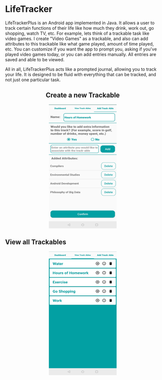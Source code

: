 # LifeTracker
LifeTrackerPlus is an Android app implemented in Java. It allows a user to track certain functions of their life like how much they drink, work out, 
go shopping, watch TV, etc. For example, lets think of a trackable task like video games. I create "Video Games" as a trackable, and also can add attributes 
to this trackable like what game played, amount of time played, etc. You can customize if you want the app to prompt you, asking if you've played video games 
today, or you can add entries manually. All entries are saved and able to be viewed.

All in all, LifeTrackerPlus acts like a prompted journal, allowing you to track your life. It is designed to be fluid with everything that can be tracked, 
and not just one particular task.

<div>
  <h2 align="center">Create a new Trackable</h2>
  <p align="center">
    <img src="https://github.com/BradenBusch/LifeTracker/blob/master/app/src/main/res/drawable-v24/Screenshot_20200917-131650__01.jpg" width="220px" height="400px" />
  </p>
</div>
<div>
  <h2 align=center">View all Trackables</h2>
  <p align="center">
    <img src="https://github.com/BradenBusch/LifeTracker/blob/master/app/src/main/res/drawable-v24/Screenshot_20200917-132607__01.jpg" width="220px" height="400px" />
  </p>
</div>
